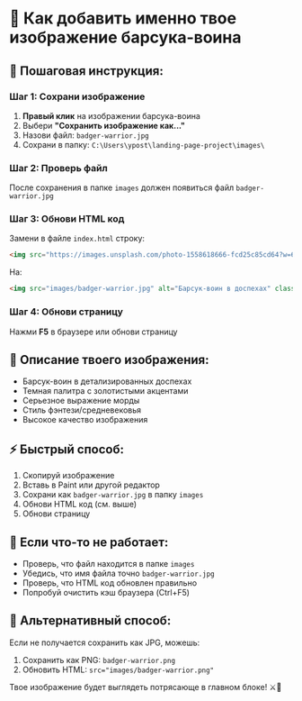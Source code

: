 # 🦡 Как добавить именно твое изображение барсука-воина

## 📸 Пошаговая инструкция:

### Шаг 1: Сохрани изображение
1. **Правый клик** на изображении барсука-воина
2. Выбери **"Сохранить изображение как..."**
3. Назови файл: `badger-warrior.jpg`
4. Сохрани в папку: `C:\Users\ypost\landing-page-project\images\`

### Шаг 2: Проверь файл
После сохранения в папке `images` должен появиться файл `badger-warrior.jpg`

### Шаг 3: Обнови HTML код
Замени в файле `index.html` строку:
```html
<img src="https://images.unsplash.com/photo-1558618666-fcd25c85cd64?w=600&h=400&fit=crop" alt="Барсук-воин в доспехах" class="hero-badger-image">
```

На:
```html
<img src="images/badger-warrior.jpg" alt="Барсук-воин в доспехах" class="hero-badger-image">
```

### Шаг 4: Обнови страницу
Нажми **F5** в браузере или обнови страницу

## 🎯 Описание твоего изображения:
- Барсук-воин в детализированных доспехах
- Темная палитра с золотистыми акцентами
- Серьезное выражение морды
- Стиль фэнтези/средневековья
- Высокое качество изображения

## ⚡ Быстрый способ:
1. Скопируй изображение
2. Вставь в Paint или другой редактор
3. Сохрани как `badger-warrior.jpg` в папку `images`
4. Обнови HTML код (см. выше)
5. Обнови страницу

## 🔧 Если что-то не работает:
- Проверь, что файл находится в папке `images`
- Убедись, что имя файла точно `badger-warrior.jpg`
- Проверь, что HTML код обновлен правильно
- Попробуй очистить кэш браузера (Ctrl+F5)

## 📱 Альтернативный способ:
Если не получается сохранить как JPG, можешь:
1. Сохранить как PNG: `badger-warrior.png`
2. Обновить HTML: `src="images/badger-warrior.png"`

Твое изображение будет выглядеть потрясающе в главном блоке! ⚔️🦡 